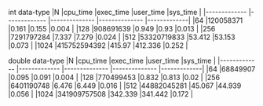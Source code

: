 
int data-type
|N            	|cpu_time     	|exec_time     	|user_time     	|sys_time     |
|-------------	|-------------	|--------------	|--------------	|-------------|
|64           	|120058371    	|0.161        	|0.155        	|0.004        |
|128          	|908691639    	|0.949        	|0.93         	|0.013        |
|256          	|7291797284   	|7.337        	|7.279        	|0.024        |
|512          	|53320719833  	|53.412       	|53.153       	|0.073        |
|1024         	|415752594392 	|415.97       	|412.336      	|0.252        |

double data-type
|N            	|cpu_time     	|exec_time     	|user_time     	|sys_time     |
|-------------	|-------------	|--------------	|--------------	|-------------|
|64           	|68849907     	|0.095        	|0.091        	|0.004        |
|128          	|770499453    	|0.832        	|0.813        	|0.02         |
|256          	|6401190748   	|6.476        	|6.449        	|0.016        |
|512          	|44882045281  	|45.067       	|44.939       	|0.056        |
|1024         	|341909757508 	|342.339      	|341.442      	|0.172        |